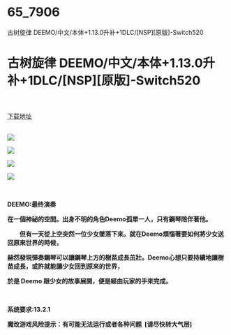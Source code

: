 # 65_7906
古树旋律 DEEMO/中文/本体+1.13.0升补+1DLC/[NSP][原版]-Switch520
# 古树旋律 DEEMO/中文/本体+1.13.0升补+1DLC/[NSP][原版]-Switch520
 <br/></br>
[下载地址](https://www.switch520.cc/article/7906 "下载地址")
<br/></br>

<p><strong><img src="https://www.switch520.cc/muke_img/upload_art_editor_20201217-1_9398ca2027e807e28f764ac0320b33d3.jpg"></strong></p>
<p><strong><img src="https://www.switch520.cc/muke_img/upload_art_editor_20201217-1_598bd87c2fab290ff82045e26b7943b5.jpg"></strong></p>
<p><strong><img src="https://www.switch520.cc/muke_img/upload_art_editor_20201217-1_973087116f95a59f4a2fd8ea6b06bdef.jpg"></strong></p>
<p><strong><img src="https://www.switch520.cc/muke_img/upload_art_editor_20201217-1_5bd290b65f3de8fbe47af82bff50bf9f.jpg"></strong></p>
<p><strong><span style="color: #d9d9d9;">&nbsp;</span></strong></p>
<p><strong>DEEMO:最终演奏</strong></p>
<p><strong>在一個神祕的空間。出身不明的角色Deemo孤單一人，只有鋼琴陪伴著他。</strong></p>
<p><strong>　　但有一天從上空突然一位少女墜落下來。就在Deemo煩惱著要如何將少女送回原來世界的時候，</strong></p>
<p><strong>赫然發現彈奏鋼琴可以讓鋼琴上方的樹苗成長茁壯。Deemo心想只要持續地讓樹苗成長，或許就能讓少女回到原來的世界，</strong></p>
<p><strong>於是 Deemo 跟少女的故事展開，便是經由玩家的手來完成。</strong></p>
<p><strong><span style="color: #d9d9d9;">&nbsp;</span></strong></p>
<p><strong>系统要求:13.2.1</strong></p>
<p><strong>魔改游戏风险提示：有可能无法运行或者各种问题 &nbsp;[请尽快转大气层]</strong></p>



<p>&nbsp;</p>
